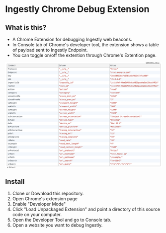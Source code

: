 # Ingestly Chrome Debug Extension

## What is this?
- A Chrome Extension for debugging Ingestly web beacons.
- In Console tab of Chrome's developer tool, the extension shows a table of payload sent to Ingestly Endpoint.
- You can toggle on/off the extention through Chrome's Extention page.

![Screenshot](./screenshot.png)

## Install
1. Clone or Download this repository.
2. Open Chrome's extension page
3. Enable "Developer Mode"
4. Click "Load Unpackaged Extension" and point a directory of this source code on your computer.
5. Open the Developer Tool and go to Console tab.
6. Open a website you want to debug Ingestly.
